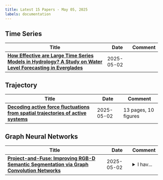 ```yaml
---
title: Latest 15 Papers - May 05, 2025
labels: documentation
---
```

## Time Series
| **Title** | **Date** | **Comment** |
| --- | --- | --- |
| **[How Effective are Large Time Series Models in Hydrology? A Study on Water Level Forecasting in Everglades]()** | 2025-05-02 |  |

## Trajectory
| **Title** | **Date** | **Comment** |
| --- | --- | --- |
| **[Decoding active force fluctuations from spatial trajectories of active systems]()** | 2025-05-02 | 13 pages, 10 figures |

## Graph Neural Networks
| **Title** | **Date** | **Comment** |
| --- | --- | --- |
| **[Project-and-Fuse: Improving RGB-D Semantic Segmentation via Graph Convolution Networks]()** | 2025-05-02 | <details><summary>I hav...</summary><p>I have decided to withdraw this paper because I have recently obtained some new data and insights during my ongoing research</p></details> |

